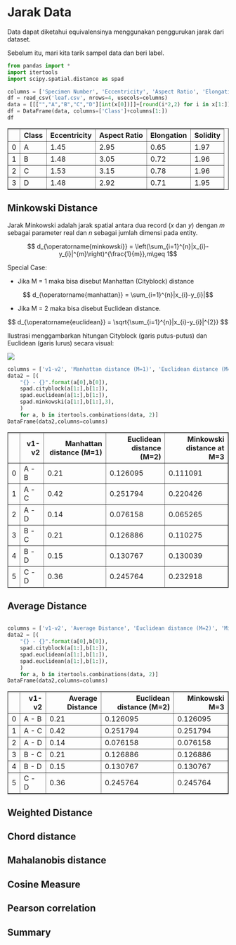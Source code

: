 # Jarak Data

Data dapat diketahui equivalensinya menggunakan penggurukan jarak dari dataset.

Sebelum itu, mari kita tarik sampel data dan beri label.


```python
from pandas import *
import itertools
import scipy.spatial.distance as spad
```


```python
columns = ['Specimen Number', 'Eccentricity', 'Aspect Ratio', 'Elongation', 'Solidity']
df = read_csv('leaf.csv', nrows=4, usecols=columns)
data = [[["","A","B","C","D"][int(x[0])]]+[round(i*2,2) for i in x[1:]] for x in df.values.tolist()]
df = DataFrame(data, columns=['Class']+columns[1:])
df
```




<div>
<style scoped>
    .dataframe tbody tr th:only-of-type {
        vertical-align: middle;
    }

    .dataframe tbody tr th {
        vertical-align: top;
    }

    .dataframe thead th {
        text-align: right;
    }
</style>
<table border="1" class="dataframe">
  <thead>
    <tr style="text-align: right;">
      <th></th>
      <th>Class</th>
      <th>Eccentricity</th>
      <th>Aspect Ratio</th>
      <th>Elongation</th>
      <th>Solidity</th>
    </tr>
  </thead>
  <tbody>
    <tr>
      <td>0</td>
      <td>A</td>
      <td>1.45</td>
      <td>2.95</td>
      <td>0.65</td>
      <td>1.97</td>
    </tr>
    <tr>
      <td>1</td>
      <td>B</td>
      <td>1.48</td>
      <td>3.05</td>
      <td>0.72</td>
      <td>1.96</td>
    </tr>
    <tr>
      <td>2</td>
      <td>C</td>
      <td>1.53</td>
      <td>3.15</td>
      <td>0.78</td>
      <td>1.96</td>
    </tr>
    <tr>
      <td>3</td>
      <td>D</td>
      <td>1.48</td>
      <td>2.92</td>
      <td>0.71</td>
      <td>1.95</td>
    </tr>
  </tbody>
</table>
</div>



## Minkowski Distance

Jarak Minkowski adalah jarak spatial antara dua record ($x$ dan $y$) dengan $m$ sebagai parameter real dan $n$ sebagai jumlah dimensi pada entity.

$$ d_{\operatorname{minkowski}} = \left(\sum_{i=1}^{n}|x_{i}-y_{i}|^{m}\right)^{\frac{1}{m}},m\geq 1$$

Special Case: 
+ Jika M = 1 maka bisa disebut Manhattan (Cityblock) distance

$$ d_{\operatorname{manhattan}} = \sum_{i=1}^{n}|x_{i}-y_{i}|$$

+ Jika M = 2 maka bisa disebut Euclidean distance.

$$ d_{\operatorname{euclidean}} = \sqrt{\sum_{i=1}^{n}|x_{i}-y_{i}|^{2}} $$

Ilustrasi menggambarkan hitungan Cityblock (garis putus-putus) dan Euclidean (garis lurus) secara visual:

![](https://www.researchgate.net/profile/Jose_Palma6/publication/229342959/figure/fig5/AS:300865354256401@1448743298665/City-block-distances-dashed-lines-between-Y-a-and-Y-b-in-a-2-dimensional-space-Note.png)


```python
columns = ['v1-v2', 'Manhattan distance (M=1)', 'Euclidean distance (M=2)', 'Minkowski distance at M=3']
data2 = [(
    "{} - {}".format(a[0],b[0]),
    spad.cityblock(a[1:],b[1:]),
    spad.euclidean(a[1:],b[1:]),
    spad.minkowski(a[1:],b[1:],3),
    )
    for a, b in itertools.combinations(data, 2)]
DataFrame(data2,columns=columns)
```




<div>
<style scoped>
    .dataframe tbody tr th:only-of-type {
        vertical-align: middle;
    }

    .dataframe tbody tr th {
        vertical-align: top;
    }

    .dataframe thead th {
        text-align: right;
    }
</style>
<table border="1" class="dataframe">
  <thead>
    <tr style="text-align: right;">
      <th></th>
      <th>v1-v2</th>
      <th>Manhattan distance (M=1)</th>
      <th>Euclidean distance (M=2)</th>
      <th>Minkowski distance at M=3</th>
    </tr>
  </thead>
  <tbody>
    <tr>
      <td>0</td>
      <td>A - B</td>
      <td>0.21</td>
      <td>0.126095</td>
      <td>0.111091</td>
    </tr>
    <tr>
      <td>1</td>
      <td>A - C</td>
      <td>0.42</td>
      <td>0.251794</td>
      <td>0.220426</td>
    </tr>
    <tr>
      <td>2</td>
      <td>A - D</td>
      <td>0.14</td>
      <td>0.076158</td>
      <td>0.065265</td>
    </tr>
    <tr>
      <td>3</td>
      <td>B - C</td>
      <td>0.21</td>
      <td>0.126886</td>
      <td>0.110275</td>
    </tr>
    <tr>
      <td>4</td>
      <td>B - D</td>
      <td>0.15</td>
      <td>0.130767</td>
      <td>0.130039</td>
    </tr>
    <tr>
      <td>5</td>
      <td>C - D</td>
      <td>0.36</td>
      <td>0.245764</td>
      <td>0.232918</td>
    </tr>
  </tbody>
</table>
</div>



## Average Distance


```python

```


```python
columns = ['v1-v2', 'Average Distance', 'Euclidean distance (M=2)', 'Minkowski M=3']
data2 = [(
    "{} - {}".format(a[0],b[0]),
    spad.cityblock(a[1:],b[1:]),
    spad.euclidean(a[1:],b[1:]),
    spad.euclidean(a[1:],b[1:]),
    )
    for a, b in itertools.combinations(data, 2)]
DataFrame(data2,columns=columns)
```




<div>
<style scoped>
    .dataframe tbody tr th:only-of-type {
        vertical-align: middle;
    }

    .dataframe tbody tr th {
        vertical-align: top;
    }

    .dataframe thead th {
        text-align: right;
    }
</style>
<table border="1" class="dataframe">
  <thead>
    <tr style="text-align: right;">
      <th></th>
      <th>v1-v2</th>
      <th>Average Distance</th>
      <th>Euclidean distance (M=2)</th>
      <th>Minkowski M=3</th>
    </tr>
  </thead>
  <tbody>
    <tr>
      <td>0</td>
      <td>A - B</td>
      <td>0.21</td>
      <td>0.126095</td>
      <td>0.126095</td>
    </tr>
    <tr>
      <td>1</td>
      <td>A - C</td>
      <td>0.42</td>
      <td>0.251794</td>
      <td>0.251794</td>
    </tr>
    <tr>
      <td>2</td>
      <td>A - D</td>
      <td>0.14</td>
      <td>0.076158</td>
      <td>0.076158</td>
    </tr>
    <tr>
      <td>3</td>
      <td>B - C</td>
      <td>0.21</td>
      <td>0.126886</td>
      <td>0.126886</td>
    </tr>
    <tr>
      <td>4</td>
      <td>B - D</td>
      <td>0.15</td>
      <td>0.130767</td>
      <td>0.130767</td>
    </tr>
    <tr>
      <td>5</td>
      <td>C - D</td>
      <td>0.36</td>
      <td>0.245764</td>
      <td>0.245764</td>
    </tr>
  </tbody>
</table>
</div>



## Weighted Distance

## Chord distance

## Mahalanobis distance

## Cosine Measure

## Pearson correlation

## Summary
